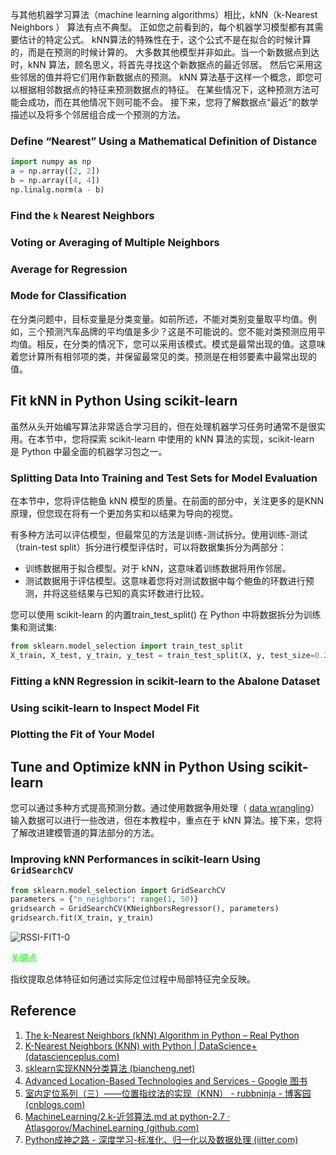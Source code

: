 与其他机器学习算法（machine learning algorithms）相比，kNN（k-Nearest Neighbors ） 算法有点不典型。 正如您之前看到的，每个机器学习模型都有其需要估计的特定公式。 kNN算法的特殊性在于，这个公式不是在拟合的时候计算的，而是在预测的时候计算的。 大多数其他模型并非如此。当一个新数据点到达时，kNN 算法，顾名思义，将首先寻找这个新数据点的最近邻居。 然后它采用这些邻居的值并将它们用作新数据点的预测。 kNN 算法基于这样一个概念，即您可以根据相邻数据点的特征来预测数据点的特征。 在某些情况下，这种预测方法可能会成功，而在其他情况下则可能不会。 接下来，您将了解数据点“最近”的数学描述以及将多个邻居组合成一个预测的方法。 



### Define “Nearest” Using a Mathematical Definition of Distance

```python
import numpy as np
a = np.array([2, 2])
b = np.array([4, 4])
np.linalg.norm(a - b)
```

### Find the `k` Nearest Neighbors

### Voting or Averaging of Multiple Neighbors

### Average for Regression

### Mode for Classification

在分类问题中，目标变量是分类变量。如前所述，不能对类别变量取平均值。例如，三个预测汽车品牌的平均值是多少？这是不可能说的。您不能对类预测应用平均值。相反，在分类的情况下，您可以采用该模式。模式是最常出现的值。这意味着您计算所有相邻项的类，并保留最常见的类。预测是在相邻要素中最常出现的值。

## Fit kNN in Python Using scikit-learn

虽然从头开始编写算法非常适合学习目的，但在处理机器学习任务时通常不是很实用。在本节中，您将探索 scikit-learn 中使用的 kNN 算法的实现，scikit-learn 是 Python 中最全面的机器学习包之一。

### Splitting Data Into Training and Test Sets for Model Evaluation

在本节中，您将评估鲍鱼 kNN 模型的质量。在前面的部分中，关注更多的是KNN原理，但您现在将有一个更加务实和以结果为导向的视觉。

有多种方法可以评估模型，但最常见的方法是训练-测试拆分。使用训练-测试（train-test split）拆分进行模型评估时，可以将数据集拆分为两部分：

- 训练数据用于拟合模型。对于 kNN，这意味着训练数据将用作邻居。
- 测试数据用于评估模型。这意味着您将对测试数据中每个鲍鱼的环数进行预测，并将这些结果与已知的真实环数进行比较。

您可以使用 scikit-learn 的内置train_test_split() 在 Python 中将数据拆分为训练集和测试集:

```python
from sklearn.model_selection import train_test_split
X_train, X_test, y_train, y_test = train_test_split(X, y, test_size=0.2, random_state=12345)
```



### Fitting a kNN Regression in scikit-learn to the Abalone Dataset

### Using scikit-learn to Inspect Model Fit

### Plotting the Fit of Your Model

## Tune and Optimize kNN in Python Using scikit-learn

您可以通过多种方式提高预测分数。通过使用数据争用处理（ [data wrangling](https://en.wikipedia.org/wiki/Data_wrangling)）输入数据可以进行一些改进，但在本教程中，重点在于 kNN 算法。接下来，您将了解改进建模管道的算法部分的方法。

### Improving kNN Performances in scikit-learn Using `GridSearchCV`

```python
from sklearn.model_selection import GridSearchCV
parameters = {"n_neighbors": range(1, 50)}
gridsearch = GridSearchCV(KNeighborsRegressor(), parameters)
gridsearch.fit(X_train, y_train)
```



![RSSI-FIT1-0](D:/Code/BlueTooth/pos_bluetooth_matlab/Fingerprinting/Doc/BLE-RSSI-CHAR/RSSI-FIT1-0.png)

<p style="color:#56ff52;font-weight:bold;">关键点</p>

指纹提取总体特征如何通过实际定位过程中局部特征完全反映。

## Reference

1. [The k-Nearest Neighbors (kNN) Algorithm in Python – Real Python](https://realpython.com/knn-python/)
1. [K-Nearest Neighbors (KNN) with Python | DataScience+ (datascienceplus.com)](https://datascienceplus.com/k-nearest-neighbors-knn-with-python/)
1. [sklearn实现KNN分类算法 (biancheng.net)](http://c.biancheng.net/ml_alg/sklearn-knn.html)
1. [Advanced Location-Based Technologies and Services - Google 图书](https://books.google.com.hk/books?id=j3zNBQAAQBAJ&printsec=frontcover&hl=zh-CN#v=onepage&q&f=false)
1. [室内定位系列（三）——位置指纹法的实现（KNN） - rubbninja - 博客园 (cnblogs.com)](https://www.cnblogs.com/rubbninja/p/6134481.html)
1. [MachineLearning/2.k-近邻算法.md at python-2.7 · Atlasgorov/MachineLearning (github.com)](https://github.com/Atlasgorov/MachineLearning/blob/python-2.7/docs/2.k-近邻算法.md)
1. [Python成神之路 - 深度学习-标准化、归一化以及数据处理 (iitter.com)](https://python.iitter.com/other/86511.html)
